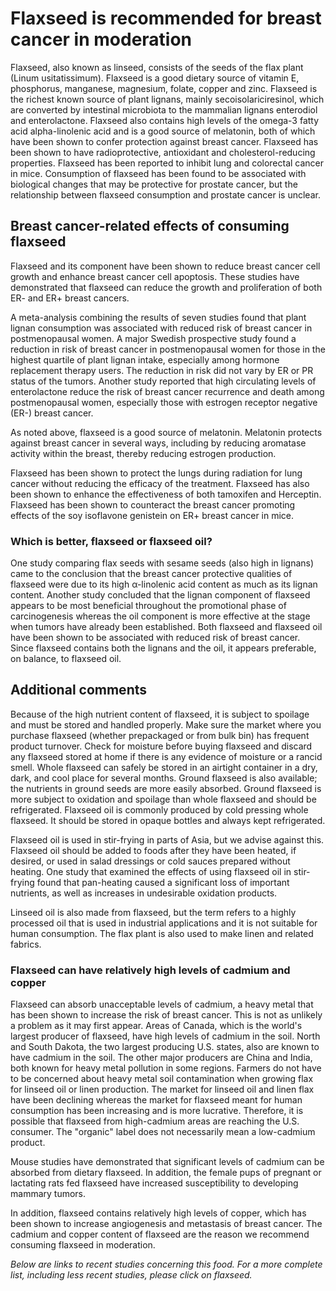 

#  Flaxseed is recommended for breast cancer in moderation 

Flaxseed, also known as linseed, consists of the seeds of the flax plant (Linum usitatissimum). Flaxseed is a good dietary source of vitamin E, phosphorus, manganese, magnesium, folate, copper and zinc. Flaxseed is the richest known source of plant lignans, mainly secoisolariciresinol, which are converted by intestinal microbiota to the mammalian lignans enterodiol and enterolactone. Flaxseed also contains high levels of the omega-3 fatty acid alpha-linolenic acid and is a good source of melatonin, both of which have been shown to confer protection against breast cancer. Flaxseed has been shown to have radioprotective, antioxidant and cholesterol-reducing properties. Flaxseed has been reported to inhibit lung and colorectal cancer in mice. Consumption of flaxseed has been found to be associated with biological changes that may be protective for prostate cancer, but the relationship between flaxseed consumption and prostate cancer is unclear.

## Breast cancer-related effects of consuming flaxseed 

Flaxseed and its component have been shown to reduce breast cancer cell growth and enhance breast cancer cell apoptosis. These studies have demonstrated that flaxseed can reduce the growth and proliferation of both ER- and ER+ breast cancers.

A meta-analysis combining the results of seven studies found that plant lignan consumption was associated with reduced risk of breast cancer in postmenopausal women. A major Swedish prospective study found a reduction in risk of breast cancer in postmenopausal women for those in the highest quartile of plant lignan intake, especially among hormone replacement therapy users. The reduction in risk did not vary by ER or PR status of the tumors. Another study reported that high circulating levels of enterolactone reduce the risk of breast cancer recurrence and death among postmenopausal women, especially those with estrogen receptor negative (ER-) breast cancer.

As noted above, flaxseed is a good source of melatonin. Melatonin protects against breast cancer in several ways, including by reducing aromatase activity within the breast, thereby reducing estrogen production.

Flaxseed has been shown to protect the lungs during radiation for lung cancer without reducing the efficacy of the treatment. Flaxseed has also been shown to enhance the effectiveness of both tamoxifen and Herceptin. Flaxseed has been shown to counteract the breast cancer promoting effects of the soy isoflavone genistein on ER+ breast cancer in mice.

### Which is better, flaxseed or flaxseed oil?

One study comparing flax seeds with sesame seeds (also high in lignans) came to the conclusion that the breast cancer protective qualities of flaxseed were due to its high α-linolenic acid content as much as its lignan content. Another study concluded that the lignan component of flaxseed appears to be most beneficial throughout the promotional phase of carcinogenesis whereas the oil component is more effective at the stage when tumors have already been established. Both flaxseed and flaxseed oil have been shown to be associated with reduced risk of breast cancer. Since flaxseed contains both the lignans and the oil, it appears preferable, on balance, to flaxseed oil.

## Additional comments

Because of the high nutrient content of flaxseed, it is subject to spoilage and must be stored and handled properly. Make sure the market where you purchase flaxseed (whether prepackaged or from bulk bin) has frequent product turnover. Check for moisture before buying flaxseed and discard any flaxseed stored at home if there is any evidence of moisture or a rancid smell. Whole flaxseed can safely be stored in an airtight container in a dry, dark, and cool place for several months. Ground flaxseed is also available; the nutrients in ground seeds are more easily absorbed. Ground flaxseed is more subject to oxidation and spoilage than whole flaxseed and should be refrigerated. Flaxseed oil is commonly produced by cold pressing whole flaxseed. It should be stored in opaque bottles and always kept refrigerated.

Flaxseed oil is used in stir-frying in parts of Asia, but we advise against this. Flaxseed oil should be added to foods after they have been heated, if desired, or used in salad dressings or cold sauces prepared without heating. One study that examined the effects of using flaxseed oil in stir-frying found that pan-heating caused a significant loss of important nutrients, as well as increases in undesirable oxidation products.

Linseed oil is also made from flaxseed, but the term refers to a highly processed oil that is used in industrial applications and it is not suitable for human consumption. The flax plant is also used to make linen and related fabrics.

### Flaxseed can have relatively high levels of cadmium and copper

Flaxseed can absorb unacceptable levels of cadmium, a heavy metal that has been shown to increase the risk of breast cancer. This is not as unlikely a problem as it may first appear. Areas of Canada, which is the world's largest producer of flaxseed, have high levels of cadmium in the soil. North and South Dakota, the two largest producing U.S. states, also are known to have cadmium in the soil. The other major producers are China and India, both known for heavy metal pollution in some regions. Farmers do not have to be concerned about heavy metal soil contamination when growing flax for linseed oil or linen production. The market for linseed oil and linen flax have been declining whereas the market for flaxseed meant for human consumption has been increasing and is more lucrative. Therefore, it is possible that flaxseed from high-cadmium areas are reaching the U.S. consumer. The "organic" label does not necessarily mean a low-cadmium product.

Mouse studies have demonstrated that significant levels of cadmium can be absorbed from dietary flaxseed. In addition, the female pups of pregnant or lactating rats fed flaxseed have increased susceptibility to developing mammary tumors.

In addition, flaxseed contains relatively high levels of copper, which has been shown to increase angiogenesis and metastasis of breast cancer. The cadmium and copper content of flaxseed are the reason we recommend consuming flaxseed in moderation.

_Below are links to recent studies concerning this food. For a more complete list, including less recent studies, please click on flaxseed._


  


